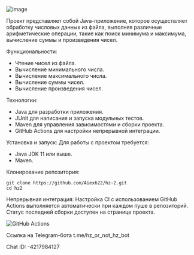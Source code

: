 
![image](https://github.com/Aiex622/hz-2/assets/103375331/33ec755b-99c9-4e07-8590-25b7e7c5961f)

Проект представляет собой Java-приложение, которое осуществляет обработку числовых данных из файла, выполняя различные арифметические операции, такие как поиск минимума и максимума, вычисление суммы и произведения чисел.

Функциональности:
- Чтение чисел из файла.
- Вычисление минимального числа.
- Вычисление максимального числа.
- Вычисление суммы чисел.
- Вычисление произведения чисел.

Технологии:
- Java для разработки приложения.
- JUnit для написания и запуска модульных тестов.
- Maven для управления зависимостями и сборки проекта.
- GitHub Actions для настройки непрерывной интеграции.

Установка и запуск:
Для работы с проектом требуется:
- Java JDK 11 или выше.
- Maven.

Клонирование репозитория:
```
git clone https://github.com/Aiex622/hz-2.git
cd hz2
```

Непрерывная интеграция:
Настройка CI с использованием GitHub Actions выполняется автоматически при каждом пуше в репозиторий. Статус последней сборки доступен на странице проекта.

![GitHub Actions](https://github.com/Aiex622/hz-2/workflows/workflow/badge.svg)

Ссылка на Telegram-бота
t.me/hz_or_not_hz_bot

Chat ID: -4217984127
